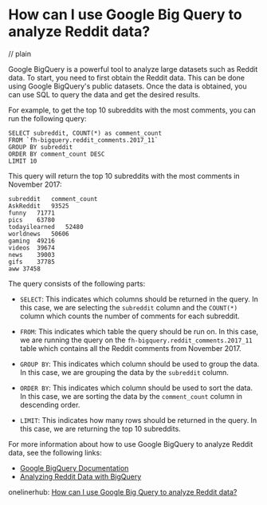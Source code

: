 # How can I use Google Big Query to analyze Reddit data?
// plain

Google BigQuery is a powerful tool to analyze large datasets such as Reddit data. To start, you need to first obtain the Reddit data. This can be done using Google BigQuery's public datasets. Once the data is obtained, you can use SQL to query the data and get the desired results.

For example, to get the top 10 subreddits with the most comments, you can run the following query:

```
SELECT subreddit, COUNT(*) as comment_count
FROM `fh-bigquery.reddit_comments.2017_11`
GROUP BY subreddit
ORDER BY comment_count DESC
LIMIT 10
```

This query will return the top 10 subreddits with the most comments in November 2017:

```
subreddit	comment_count
AskReddit	93525
funny	71771
pics	63780
todayilearned	52480
worldnews	50606
gaming	49216
videos	39674
news	39003
gifs	37785
aww	37458
```

The query consists of the following parts:

- `SELECT`: This indicates which columns should be returned in the query. In this case, we are selecting the `subreddit` column and the `COUNT(*)` column which counts the number of comments for each subreddit.

- `FROM`: This indicates which table the query should be run on. In this case, we are running the query on the `fh-bigquery.reddit_comments.2017_11` table which contains all the Reddit comments from November 2017.

- `GROUP BY`: This indicates which column should be used to group the data. In this case, we are grouping the data by the `subreddit` column.

- `ORDER BY`: This indicates which column should be used to sort the data. In this case, we are sorting the data by the `comment_count` column in descending order.

- `LIMIT`: This indicates how many rows should be returned in the query. In this case, we are returning the top 10 subreddits.

For more information about how to use Google BigQuery to analyze Reddit data, see the following links:

- [Google BigQuery Documentation](https://cloud.google.com/bigquery/docs/)
- [Analyzing Reddit Data with BigQuery](https://cloud.google.com/blog/products/data-analytics/analyzing-reddit-data-with-bigquery)

onelinerhub: [How can I use Google Big Query to analyze Reddit data?](https://onelinerhub.com/google-big-query/how-can-i-use-google-big-query-to-analyze-reddit-data)